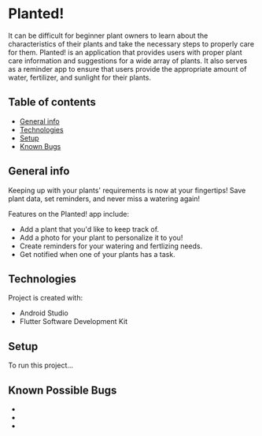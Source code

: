 # Planted!

It can be difficult for beginner plant owners to learn about the characteristics of their plants and take the necessary steps to properly care for them. Planted! is an application that provides users with proper plant care information and suggestions for a wide array of plants. It also serves as a reminder app to ensure that users provide the appropriate amount of water, fertilizer, and sunlight for their plants.

## Table of contents
* [General info](#general-info)
* [Technologies](#technologies)
* [Setup](#setup)
* [Known Bugs](#known-bugs)

## General info
Keeping up with your plants' requirements is now at your fingertips! Save plant data, set reminders, and never miss a watering again!

Features on the Planted! app include:

* Add a plant that you'd like to keep track of.
* Add a photo for your plant to personalize it to you!
* Create reminders for your watering and fertlizing needs.
* Get notified when one of your plants has a task.
	
## Technologies
Project is created with:
* Android Studio
* Flutter Software Development Kit
	
## Setup
To run this project...

## Known Possible Bugs
*
*
*
